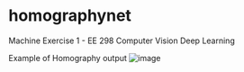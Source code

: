 # homographynet
Machine Exercise 1 - EE 298 Computer Vision Deep Learning

Example of Homography output
![image](https://user-images.githubusercontent.com/33076717/157286872-309038f7-85f4-4914-a70e-444cbd3b8e8e.png)
